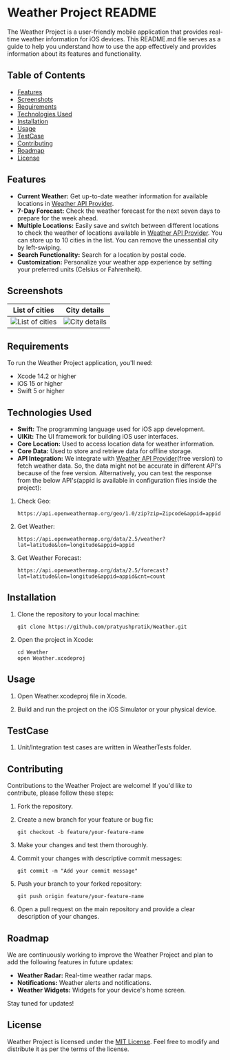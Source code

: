 # Weather Project README

The Weather Project is a user-friendly mobile application that provides real-time weather information for iOS devices. This README.md file serves as a guide to help you understand how to use the app effectively and provides information about its features and functionality.

## Table of Contents

- [Features](#features)
- [Screenshots](#screenshots)
- [Requirements](#requirements)
- [Technologies Used](#technologies-used)
- [Installation](#installation)
- [Usage](#usage)
- [TestCase](#testcase)
- [Contributing](#contributing)
- [Roadmap](#roadmap)
- [License](#license)

## Features

- **Current Weather:** Get up-to-date weather information for available locations in [Weather API Provider](https://openweathermap.org/api).
- **7-Day Forecast:** Check the weather forecast for the next seven days to prepare for the week ahead.
- **Multiple Locations:** Easily save and switch between different locations to check the weather of locations available in [Weather API Provider](https://openweathermap.org/api). You can store up to 10 cities in the list. You can remove the unessential city by left-swiping.  
- **Search Functionality:** Search for a location by postal code.
- **Customization:** Personalize your weather app experience by setting your preferred units (Celsius or Fahrenheit).

## Screenshots

| List of cities | City details |
|--------------|-------------|
|![List of cities](https://github.com/pratyushpratik/Weather/assets/17877604/eee76ef2-ba77-4e2a-803a-d2ff310ba532)|![City details](https://github.com/pratyushpratik/Weather/assets/17877604/8f2c0201-5ab0-4823-a1bc-b870687f54ce)

  
## Requirements

To run the Weather Project application, you'll need:

- Xcode 14.2 or higher
- iOS 15 or higher
- Swift 5 or higher

## Technologies Used

- **Swift:** The programming language used for iOS app development.
- **UIKit:** The UI framework for building iOS user interfaces.
- **Core Location:** Used to access location data for weather information.
- **Core Data:** Used to store and retrieve data for offline storage.
- **API Integration:** We integrate with [Weather API Provider](https://openweathermap.org/api)(free version) to fetch weather data. So, the data might not be accurate in different API's because of the free version. Alternatively, you can test the response from the below API's(appid is available in configuration files inside the project):
  
1. Check Geo:
   
   ```
   https://api.openweathermap.org/geo/1.0/zip?zip=Zipcode&appid=appid
   ```
   
2. Get Weather:
   
   ```
   https://api.openweathermap.org/data/2.5/weather?lat=latitude&lon=longitude&appid=appid
   ```
   
3. Get Weather Forecast:
   
   ```
   https://api.openweathermap.org/data/2.5/forecast?lat=latitude&lon=longitude&appid=appid&cnt=count
   ```
   
## Installation

1. Clone the repository to your local machine:

   ```
   git clone https://github.com/pratyushpratik/Weather.git
   ```

2. Open the project in Xcode:

   ```
   cd Weather
   open Weather.xcodeproj
   ```
   
## Usage

1. Open Weather.xcodeproj file in Xcode.

2. Build and run the project on the iOS Simulator or your physical device.

## TestCase

1. Unit/Integration test cases are written in WeatherTests folder.

## Contributing

Contributions to the Weather Project are welcome! If you'd like to contribute, please follow these steps:

1. Fork the repository.

2. Create a new branch for your feature or bug fix:

   ```
   git checkout -b feature/your-feature-name
   ```

3. Make your changes and test them thoroughly.

4. Commit your changes with descriptive commit messages:

   ```
   git commit -m "Add your commit message"
   ```

5. Push your branch to your forked repository:

   ```
   git push origin feature/your-feature-name
   ```

6. Open a pull request on the main repository and provide a clear description of your changes.

## Roadmap

We are continuously working to improve the Weather Project and plan to add the following features in future updates:

- **Weather Radar:** Real-time weather radar maps.
- **Notifications:** Weather alerts and notifications.
- **Weather Widgets:** Widgets for your device's home screen.

Stay tuned for updates!

## License

Weather Project is licensed under the [MIT License](LICENSE). Feel free to modify and distribute it as per the terms of the license.
